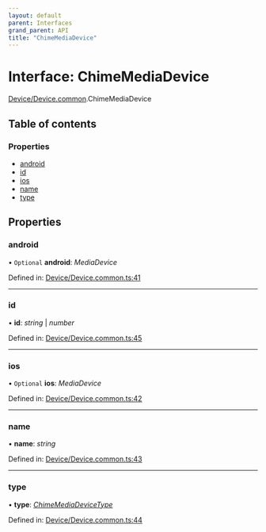 ```yaml
---
layout: default
parent: Interfaces
grand_parent: API
title: "ChimeMediaDevice"
---
```


# Interface: ChimeMediaDevice

[Device/Device.common](../modules/device_device_common.md).ChimeMediaDevice

## Table of contents

### Properties

- [android](device_device_common.chimemediadevice.md#android)
- [id](device_device_common.chimemediadevice.md#id)
- [ios](device_device_common.chimemediadevice.md#ios)
- [name](device_device_common.chimemediadevice.md#name)
- [type](device_device_common.chimemediadevice.md#type)

## Properties

### android

• `Optional` **android**: *MediaDevice*

Defined in: [Device/Device.common.ts:41](https://github.com/atabix/nativescript-plugins/blob/90ee9de/packages/nativescript-amazon-chime/support/Device/Device.common.ts#L41)

___

### id

• **id**: *string* \| *number*

Defined in: [Device/Device.common.ts:45](https://github.com/atabix/nativescript-plugins/blob/90ee9de/packages/nativescript-amazon-chime/support/Device/Device.common.ts#L45)

___

### ios

• `Optional` **ios**: *MediaDevice*

Defined in: [Device/Device.common.ts:42](https://github.com/atabix/nativescript-plugins/blob/90ee9de/packages/nativescript-amazon-chime/support/Device/Device.common.ts#L42)

___

### name

• **name**: *string*

Defined in: [Device/Device.common.ts:43](https://github.com/atabix/nativescript-plugins/blob/90ee9de/packages/nativescript-amazon-chime/support/Device/Device.common.ts#L43)

___

### type

• **type**: [*ChimeMediaDeviceType*](../enums/device_device_common.chimemediadevicetype.md)

Defined in: [Device/Device.common.ts:44](https://github.com/atabix/nativescript-plugins/blob/90ee9de/packages/nativescript-amazon-chime/support/Device/Device.common.ts#L44)
